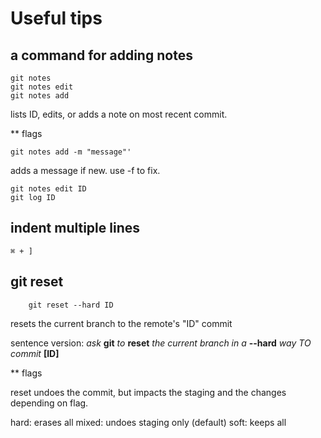 # Useful tips

## a command for adding notes 


    git notes
    git notes edit 
    git notes add


lists ID, edits, or adds a note on most recent commit.

** flags 

    git notes add -m "message"'

adds a message if new. use -f to fix.

    git notes edit ID
    git log ID


## indent multiple lines

    ⌘ + ]

## git reset

        git reset --hard ID

resets the current branch to the remote's "ID" commit

sentence version: *ask* **git** *to* **reset** *the current branch in a* **--hard** *way TO commit* **[ID]**

** flags

reset undoes the commit, but impacts the staging and the changes depending on flag. 

hard: erases all
mixed: undoes staging only (default)
soft: keeps all
